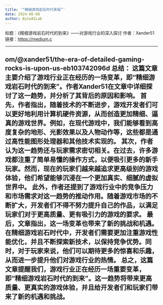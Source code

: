 ```yaml
---
title: '“精细游戏岩石时代来临”'
date: 2024-06-08
author: ByteAILab
---
```


标题：《精细游戏岩石时代的到来》——对游戏行业的深入探讨
作者：Xander51
链接：https://medium.c

---
om/@xander51/the-era-of-detailed-gaming-rocks-is-upon-us-eb103742096d
总结：
这篇文章主要介绍了游戏行业正在经历的一场变革，即“精细游戏岩石时代的到来”。作者Xander51在文章中详细探讨了这一趋势，并分析了其背后的原因和影响。
首先，作者指出，随着技术的不断进步，游戏开发者们可以更好地利用计算机硬件资源，从而创造更加精细、逼真的游戏世界。例如，在现代游戏中，我们能够看到高度复杂的地形、光影效果以及人物动作等，这些都是通过高性能图形处理器和其他技术实现的。
其次，作者认为这一趋势还与玩家需求密切相关。在过去，许多游戏都注重了简单易懂的操作方式，以便吸引更多的新手玩家。然而，现在的玩家们越来越追求更高级别的游戏体验，他们希望能够沉浸在一个更加真实、细腻的虚拟世界中。
此外，作者还提到了游戏行业中的竞争压力和市场需求对这一趋势的推动作用。随着游戏市场的不断扩大，开发者们不得不努力提升自己的作品，以满足玩家们对于更高质量、更有吸引力的游戏的要求。
最后，文章指出，这一场变革也带来了新的挑战和机遇。在精细游戏岩石时代中，开发者们需要更加注重游戏性能优化，并且不断探索新技术，以保持竞争优势。同时，对于玩家来说，他们可以期待更多的惊喜和乐趣，从而进一步提升他们对游戏行业的热情。
总之，这篇文章提醒我们，游戏行业正在经历一场重要变革，即“精细游戏岩石时代的到来”。这一趋势将带来更高质量、更真实的游戏体验，并且给开发者们和玩家们带来了新的机遇和挑战。
---

